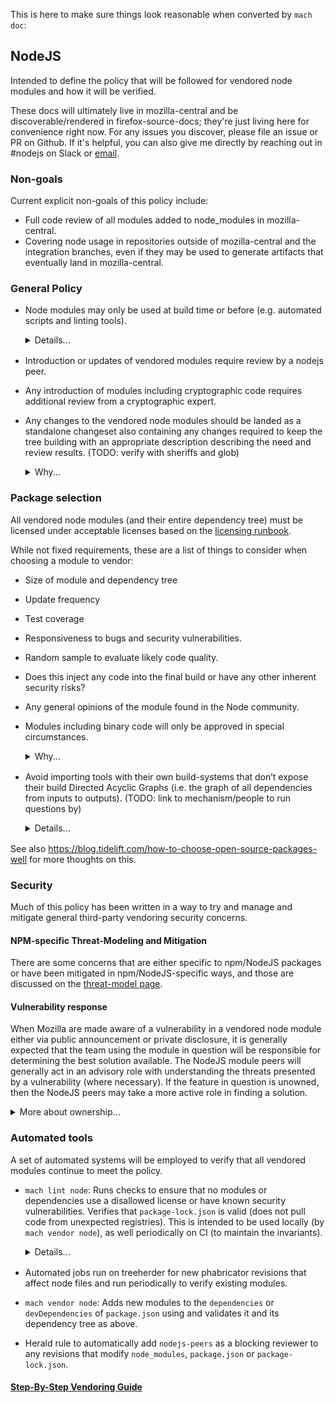 This is here to make sure things look reasonable when converted by `mach doc`:
<style type="text/css">
  details {margin-bottom: 16px;}
</style>

## NodeJS

Intended to define the policy that will be followed for vendored node modules and how it will be verified.

These docs will ultimately live in mozilla-central and be discoverable/rendered
in firefox-source-docs; they're just living here for convenience right now.
For any issues you discover, please file an issue or PR on Github.  If it's
helpful, you can also give me directly by reaching out in #nodejs on
Slack or [email](mailto:nodejs-peers@mozilla.org).

### Non-goals
Current explicit non-goals of this policy include:

* Full code review of all modules added to node_modules in mozilla-central.
* Covering node usage in repositories outside of mozilla-central and the integration branches, even if they may be used to generate artifacts that eventually land in mozilla-central.

### General Policy
* Node modules may only be used at build time or before (e.g. automated scripts and linting tools).

  <details><summary>Details...</summary>

  Ultimately, we’d like to support node_modules packages for automated testing,
  and potentially for runtime inclusion as well, but to limit the scope of the
  initial vendoring project, the initial license compatibility list will be
  chosen with building (and testing?) in mind. This policy will be documented
  in the in-tree reviewer documentation, and emitted as part of the “mach
  vendor node” command.

  Why vendoring?

  * Builds work even when not connected to the network (i.e. in Continuous Integration).
  * Support build-team work towards fully-reproducible builds for security reasons
  * Avoid developer debugging pain because we get deterministic node package versions for a given checkout or branch without having to remember to `npm install`
  * Keep CI (and local, to some degree) build resource usage down by avoiding mandatory package install step.

  </details>


* Introduction or updates of vendored modules require review by a nodejs peer.

* Any introduction of modules including cryptographic code requires additional review from a cryptographic expert.

* Any changes to the vendored node modules should be landed as a standalone
  changeset also containing any changes required to keep the tree building with
  an appropriate description describing the need and review results. (TODO:
  verify with sheriffs and glob)

  <details><summary>Why...</summary>
  The intent here is to maintain a working tree across all related commits so that VCS bisect functionality continues to work.
  </details>

### Package selection

All vendored node modules (and their entire dependency tree) must be licensed
under acceptable licenses based on the [licensing
runbook](https://docs.google.com/document/d/1Oguqp43W4_ChyroJ9AJAzG1jSwkUWfKvBKVvrDxVsMg/edit).

While not fixed requirements, these are a list of things to consider when
choosing a module to vendor:

* Size of module and dependency tree
* Update frequency
* Test coverage
* Responsiveness to bugs and security vulnerabilities.
* Random sample to evaluate likely code quality.
* Does this inject any code into the final build or have any other inherent security risks?
* Any general opinions of the module found in the Node community.

* Modules including binary code will only be approved in special circumstances.
  <details><summary>Why...</summary>
  The primary intent here is to avoid the implementation complexity needed for multiple platform-specific binaries in the vendored tree.  This will be handled by having `mach vendor node` pass `--ignore-scripts` to `npm`.  Note that the failure modes of that switch are package-dependent, which could lead to unexpected build behaviors/failures.  We may wish to have the vendoring code and reviewer docs emit a message suggestion manually inspecting the ignore scripts to avoid this.

  A bit of relevant discussion here:
  > ted: I had to jump through some hoops to deal with a similar issue with
  > Python modules: https://bugzilla.mozilla.org/show_bug.cgi?id=1481612

  > gps: And to add what Ted said, we did end up vendoring a binary Python
  > wheel to work around clients not being able to compile Python C extensions
  > (especially on Windows, where Python 2.7 requires an ancient MSVC
  > toolchain).
  >
  > So we can vendor binary files in some limited circumstances. But it really
  > scares me and should be done sparingly.
  >
  > If we can compile Node modules easily enough, doing that wouldn't be
  > impossible. But the devil with compiling is likely in the unvendored source
  > dependencies. That leaves us with a bootstrap problem or we bite the bullet
  > and vendor all 3rd party software dependencies so people can compile
  > everything. That would make mozilla-central more hermetic, which I fully
  > support. But we've been unwilling to cross that bridge for various reasons.
  > Partial clones in VCS land will make a significant blocker go away. So we
  > can revisit this, I reckon.
  </details>

* Avoid importing tools with their own build-systems that don’t expose their
  build Directed Acyclic Graphs (i.e. the graph of all dependencies from inputs
  to outputs). (TODO: link to mechanism/people to run questions by)

  <details><summary>Details...</summary>

  The Firefox build system is moving towards a world where as much of the build
  dependency graph as possible is well-defined and deterministic, as well as
  efficient for incremental builds.  So we’d like to try as hard as possible to
  avoid introducing tools that provide their own build-systems that don’t
  provide a way to export their DAG to be part of the larger Firefox DAG.

  This is something we’ll need to rely on both submitters and reviewers to catch, though (per Ted), BTup (now tier 1 in Treeherder) is likely to break if node_scripts do something wrong here.

  Existing moz.build script expects called node scripts to output dependencies
  one per line, with “dep:” at the beginning of such lines.  Other schemes
  could be considered.
  </details>

See also https://blog.tidelift.com/how-to-choose-open-source-packages-well for
more thoughts on this.

### Security

Much of this policy has been written in a way to try and manage and mitigate general
third-party vendoring security concerns.

#### NPM-specific Threat-Modeling and Mitigation

There are some concerns that are either specific to npm/NodeJS packages or have
been mitigated in npm/NodeJS-specific ways, and those are discussed on the
[threat-model page](./threat-model.md).

#### Vulnerability response

When Mozilla are made aware of a vulnerability in a vendored node module either
via public announcement or private disclosure, it is generally expected that
the team using the module in question will be responsible for determining the
best solution available. The NodeJS module peers will generally act in an
advisory role with understanding the threats presented by a vulnerability
(where necessary). If the feature in question is unowned, then the NodeJS
peers may take a more active role in finding a solution.

<details><summary>More about ownership...</summary>
The NodeJS peers should not be considered as owning all of the vendored node module code.
</details>

### Automated tools
A set of automated systems will be employed to verify that all vendored modules
continue to meet the policy.

* `mach lint node`: Runs checks to ensure that no modules or dependencies use a disallowed license
or have known security vulnerabilities.  Verifies that `package-lock.json` is valid (does
not pull code from unexpected registries).  This is intended to be used locally (by
`mach vendor node`), as well periodically on CI (to maintain the invariants).

    <details><summary>Details...</summary>

    There are likely to be slightly different options for CI use (e.g. we may additionally
    do checks that require online resources or accounts, such as `snyk`, and we
    don't want to unnecessarily burden local developers).
    </details>

* Automated jobs run on treeherder for new phabricator revisions that affect
  node files and run periodically to verify existing modules.

* `mach vendor node`: Adds new modules to the `dependencies` or
  `devDependencies` of `package.json` using and validates it and its dependency tree
  as above.

* Herald rule to automatically add `nodejs-peers` as a blocking reviewer to any revisions that modify `node_modules`, `package.json` or `package-lock.json`.

#### [Step-By-Step Vendoring Guide](./how-to-vendor.md)
